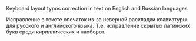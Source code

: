 Keyboard layout typos correction in text on English and Russian languages

Исправление в тексте опечаток из-за неверной раскладки клавиатуры для русского и английского языка. Т.е. исправление скрытых латинских букв среди кириллических и наоборот.
